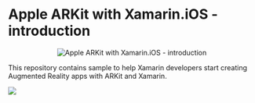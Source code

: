 
# Apple ARKit with Xamarin.iOS - introduction

<p align="center">
<img src="https://s1.postimg.org/4qhb9myq0v/Ar_Kit_Part1_Image1.png" alt="Apple ARKit with Xamarin.iOS - introduction"/>
</p>

This repository contains sample to help Xamarin developers start creating Augmented Reality apps with ARKit and Xamarin.

![](https://media.giphy.com/media/l378Aarb8kkSzj38I/giphy.gif)
